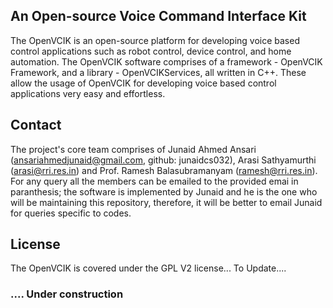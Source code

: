 ## An Open-source Voice Command Interface Kit  

The OpenVCIK is an open-source platform for developing voice based control applications such as robot control, device control, and home automation. The OpenVCIK software comprises of a framework - OpenVCIK Framework, and a library - OpenVCIKServices, all written in C++. These allow the usage of OpenVCIK for developing voice based control applications very easy and effortless. 


## Contact
The project's core team comprises of Junaid Ahmed Ansari (ansariahmedjunaid@gmail.com, github: junaidcs032), Arasi Sathyamurthi (arasi@rri.res.in) and Prof. Ramesh Balasubramanyam (ramesh@rri.res.in). For any query all the members can be emailed to the provided emai in paranthesis; the software is implemented by Junaid and he is the one who will be maintaining this repository, therefore, it will be better to email Junaid for queries specific to codes.

## License
The OpenVCIK is covered under the GPL V2 license... To Update....


### .... Under construction
